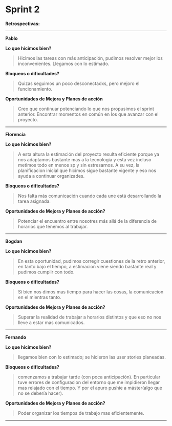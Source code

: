 # Sprint 2

**Retrospectivas:**

---

**Pablo**

**Lo que hicimos bien?**

> Hicimos las tareas con más anticipación, pudimos resolver mejor los inconvenientes. Llegamos con lo estimado.

**Bloqueos o dificultades?**

> Quizas seguimos un poco desconectadxs, pero mejoro el funcionamiento.

**Oportunidades de Mejora y Planes de acción**

> Creo que continuar potenciando lo que nos propusimos el sprint anterior. Encontrar momentos en común en los que avanzar con el proyecto.

---

**Florencia**

**Lo que hicimos bien?**

> A esta altura la estimación del proyecto resulta eficiente porque ya nos adaptamos bastante mas a la tecnologia y esta vez incluso metimos todo en menos sp y sin estresarnos. A su vez, la planificacion inicial que hicimos sigue bastante vigente y eso nos ayuda a continuar organizades.

**Bloqueos o dificultades?**

> Nos falta más comunicación cuando cada une está desarrollando la tarea asignada.

**Oportunidades de Mejora y Planes de acción?**

> Potenciar el encuentro entre nosotres más allá de la diferencia de horarios que tenemos al trabajar.

---

**Bogdan**

**Lo que hicimos bien?**

> En esta oportunidad, pudimos corregir cuestiones de la retro anterior, en tanto bajo el tiempo, a estimacion viene siendo bastante real y pudimos cumplir con todo.

**Bloqueos o dificultades?**

> Si bien nos dimos mas tiempo para hacer las cosas, la comunicacion en el mientras tanto.

**Oportunidades de Mejora y Planes de acción?**

> Superar la realidad de trabajar a horarios distintos y que eso no nos lleve a estar mas comunicados.

---

**Fernando**

**Lo que hicimos bien?**

> llegamos bien con lo estimado; se hicieron las user stories planeadas.

**Bloqueos o dificultades?**

> comenzamos a trabajar tarde (con poca anticipación). En particular tuve errores de configuracion del entorno que me impidieron llegar mas relajado con el tiempo. Y por el apuro pushie a máster(algo que no se debería hacer).

**Oportunidades de Mejora y Planes de acción?**

> Poder organizar los tiempos de trabajo mas eficientemente.

---
